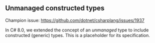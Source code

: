 ﻿## Unmanaged constructed types

Champion issue: <https://github.com/dotnet/csharplang/issues/1937>

In C# 8.0, we extended the concept of an *unmanaged* type to include constructed (generic) types. This is a placeholder for its specification.
